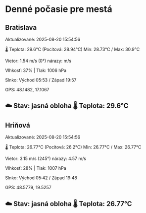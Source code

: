 ﻿# Denné počasie pre mestá

## Bratislava
Aktualizované: 2025-08-20 15:54:56

🌡️ Teplota: 29.6°C 
(Pocitová: 28.94°C)
Min: 28.73°C / Max: 30.9°C

Vietor: 1.54 m/s    (0°) 
nárazy:  m/s

Vlhkosť: 37% | Tlak: 1006 hPa

Slnko: Východ 05:53 / Západ 19:57

GPS: 48.1482, 17.1067

☁️ Stav: jasná obloha        🌡️ Teplota: 29.6°C
---

## Hriňová
Aktualizované: 2025-08-20 15:54:56

🌡️ Teplota: 26.77°C 
(Pocitová: 26.2°C)
Min: 26.77°C / Max: 26.77°C

Vietor: 3.15 m/s (245°)
nárazy: 4.57 m/s

Vlhkosť: 28% | Tlak: 1007 hPa

Slnko: Východ 05:42 / Západ 19:48

GPS: 48.5779, 19.5257

☁️ Stav: jasná obloha        🌡️ Teplota: 26.77°C
---
